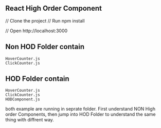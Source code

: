## React High Order Component

// Clone the project 
// Run npm install

// Open http://localhost:3000


## Non HOD Folder contain
    HoverCounter.js
    ClickCounter.js

## HOD Folder contain
    HoverCounter.js
    ClickCounter.js
    HODComponent.js

both example are running in seprate folder. First understand NON High order Components, then jump into HOD Folder to understand the same thing with diffrent way.



